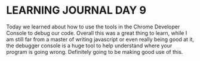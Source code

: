 # LEARNING JOURNAL DAY 9

Today we learned about how to use the tools in the Chrome Developer Console to debug our code. Overall this was a great thing to learn, while I am still far from a master of writing javascript or even really being good at it, the debugger console is a huge tool to help understand where your program is going wrong. Definitely going to be making good use of this.
